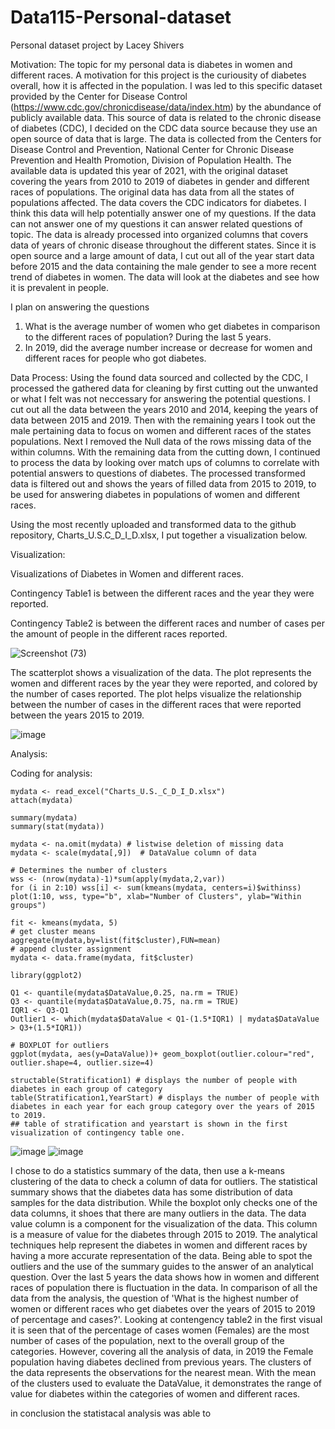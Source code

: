 # Data115-Personal-dataset
Personal dataset project by Lacey Shivers

Motivation: 
The topic for my personal data is diabetes in women and different races.
A motivation for this project is the curiousity of diabetes overall, how it is affected in the population. I was led to this specific dataset provided by the Center for Disease Control (https://www.cdc.gov/chronicdisease/data/index.htm) by the abundance of publicly available data. This source of data is related to the chronic disease of diabetes (CDC), I decided on the CDC data source because they use an open source of data that is large. The data is collected from the Centers for Disease Control and Prevention, National Center for Chronic Disease Prevention and Health Promotion, Division of Population Health. The available data is updated this year of 2021, with the original dataset covering the years from 2010 to 2019 of diabetes in gender and different races of populations. The original data has data from all the states of populations affected. The data covers the CDC indicators for diabetes. I think this data will help potentially answer one of my questions. If the data can not answer one of my questions it can answer related questions of topic. The data is already processed into organized columns that covers data of years of chronic disease throughout the different states. Since it is open source and a large amount of data, I cut out all of the year start data before 2015 and the data containing the male gender to see a more recent trend of diabetes in women. The data will look at the diabetes and see how it is prevalent in people.

I plan on answering the questions 
 1) What is the average number of women who get diabetes in comparison to the different races of population? During the last 5 years.
 2) In 2019, did the average number increase or decrease for women and different races for people who got diabetes. 

Data Process: Using the found data sourced and collected by the CDC, I processed the gathered data for cleaning by first cutting out the unwanted or what I felt was not neccessary for answering the potential questions. I cut out all the data between the years 2010 and 2014, keeping the years of data between 2015 and 2019. Then with the remaining years I took out the male pertaining data to focus on women and different races of the states populations. Next I removed the Null data of the rows missing data of the within columns. With the remaining data from the cutting down, I continued to process the data by looking over match ups of columns to correlate with potential answers to questions of diabetes. The processed transformed data is filtered out and shows the years of filled data from 2015 to 2019, to be used for answering diabetes in populations of women and different races.

Using the most recently uploaded and transformed data to the github repository, Charts_U.S.C_D_I_D.xlsx, I put together a visualization below. 

Visualization:

Visualizations of Diabetes in Women and different races.

Contingency Table1 is between the different races and the year they were reported. 

Contingency Table2 is between the different races and number of cases per the amount of people in the different races reported.

![Screenshot (73)](https://user-images.githubusercontent.com/91345984/142364664-e2a29dde-5c5a-418f-815b-6306b7577ee9.png)

The scatterplot shows a visualization of the data.
The plot represents the women and different races by the year they were reported, and colored by the number of cases reported. 
The plot helps visualize the relationship between the number of cases in the different races that were reported between the years 2015 to 2019.

![image](https://user-images.githubusercontent.com/91345984/142364212-68153f6c-1b2f-46c1-b3a3-bae35e924e70.png)

Analysis:

Coding for analysis:
```{r analysis}
mydata <- read_excel("Charts_U.S._C_D_I_D.xlsx")
attach(mydata)

summary(mydata)
summary(stat(mydata))

mydata <- na.omit(mydata) # listwise deletion of missing data
mydata <- scale(mydata[,9])  # DataValue column of data 

# Determines the number of clusters
wss <- (nrow(mydata)-1)*sum(apply(mydata,2,var))
for (i in 2:10) wss[i] <- sum(kmeans(mydata, centers=i)$withinss)
plot(1:10, wss, type="b", xlab="Number of Clusters", ylab="Within groups")

fit <- kmeans(mydata, 5)
# get cluster means
aggregate(mydata,by=list(fit$cluster),FUN=mean)
# append cluster assignment
mydata <- data.frame(mydata, fit$cluster)

library(ggplot2)

Q1 <- quantile(mydata$DataValue,0.25, na.rm = TRUE) 
Q3 <- quantile(mydata$DataValue,0.75, na.rm = TRUE) 
IQR1 <- Q3-Q1
Outlier1 <- which(mydata$DataValue < Q1-(1.5*IQR1) | mydata$DataValue > Q3+(1.5*IQR1))

# BOXPLOT for outliers
ggplot(mydata, aes(y=DataValue))+ geom_boxplot(outlier.colour="red", outlier.shape=4, outlier.size=4)

structable(Stratification1) # displays the number of people with diabetes in each group of category
table(Stratification1,YearStart) # displays the number of people with diabetes in each year for each group category over the years of 2015 to 2019. 
## table of stratification and yearstart is shown in the first visualization of contingency table one. 

``` 
![image](https://user-images.githubusercontent.com/91345984/144966977-12766f48-73c1-48fc-937f-54539226cfd6.png)
![image](https://user-images.githubusercontent.com/91345984/144958699-7addfbca-9e04-42ed-b95c-5d6b136a51a1.png)

I chose to do a statistics summary of the data, then use a k-means clustering of the data to check a column of data for outliers. The statistical summary shows that the diabetes data has some distribution of data samples for the data distribution. While the boxplot only checks one of the data columns, it shoes that there are many outliers in the data. The data value column is a component for the visualization of the data. This column is a measure of value for the diabetes through 2015 to 2019. The analytical techniques help represent the diabetes in women and different races by having a more accurate representation of the data. Being able to spot the outliers and the use of the summary guides to the answer of an analytical question. Over the last 5 years the data shows how in women and different races of population there is fluctuation in the data. In comparison of all the data from the analysis, the question of 'What is the highest number of women or different races who get diabetes over the years of 2015 to 2019 of percentage and cases?'. Looking at contengency table2 in the first visual it is seen that of the percentage of cases women (Females) are the most number of cases of the population, next to the overall group of the categories. However, covering all the analysis of data, in 2019 the Female population having diabetes declined from previous years. The clusters of the data represents the observations for the nearest mean. With the mean of the clusters used to evaluate the DataValue, it demonstrates the range of value for diabetes within the categories of women and different races.  

in conclusion the statistacal analysis was able to 



